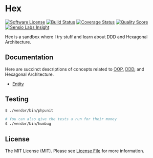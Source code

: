 # Hex

[![Software License](https://img.shields.io/badge/license-MIT-brightgreen.svg?style=flat-square)](LICENSE)
[![Build Status](https://img.shields.io/travis/marcaube/hex/master.svg?style=flat-square)](https://travis-ci.org/marcaube/hex)
[![Coverage Status](https://img.shields.io/scrutinizer/coverage/g/marcaube/hex.svg?style=flat-square)](https://scrutinizer-ci.com/g/marcaube/hex/code-structure)
[![Quality Score](https://img.shields.io/scrutinizer/g/marcaube/hex.svg?style=flat-square)](https://scrutinizer-ci.com/g/marcaube/hex)
[![Sensio Labs Insight](https://img.shields.io/sensiolabs/i/cf3f42b3-32f1-4c08-9302-65c4827f8ef1.svg?style=flat-square)](https://insight.sensiolabs.com/projects/cf3f42b3-32f1-4c08-9302-65c4827f8ef1)


Hex is a sandbox where I try stuff and learn about DDD and Hexagonal Architecture.


## Documentation

Here are succinct descriptions of concepts related to [OOP](https://en.wikipedia.org/wiki/Object-oriented_programming),
[DDD](https://en.wikipedia.org/wiki/Domain-driven_design), and Hexagonal Architecture.

- [Entity](doc/entity.md)


## Testing

```bash
$ ./vendor/bin/phpunit

# You can also give the tests a run for their money
$ ./vendor/bin/humbug
```


## License

The MIT License (MIT). Please see [License File](LICENSE) for more information.
